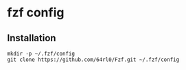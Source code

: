 # fzf config

## Installation
```
mkdir -p ~/.fzf/config
git clone https://github.com/64rl0/Fzf.git ~/.fzf/config
```
